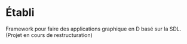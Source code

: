 # Établi

Framework pour faire des applications graphique en D basé sur la SDL.
(Projet en cours de restructuration)

